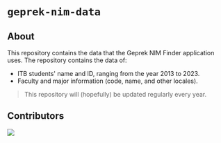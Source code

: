 # `geprek-nim-data`

## About

This repository contains the data that the Geprek NIM Finder application uses.
The repository contains the data of:
- ITB students' name and ID, ranging from the year 2013 to 2023.
- Faculty and major information (code, name, and other locales).

>  This repository will (hopefully) be updated regularly every year.


## Contributors

<a href="https://github.com/mkamadeus/geprek-nim-data/graphs/contributors">
  <img src="https://contrib.rocks/image?repo=mkamadeus/geprek-nim-data" />
</a>
